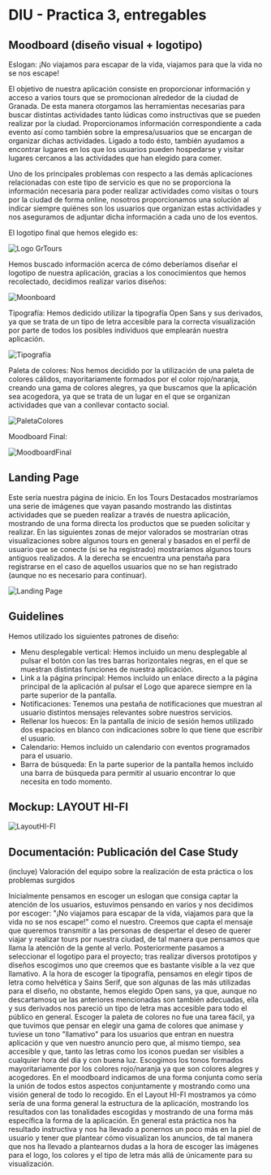 # DIU - Practica 3, entregables

## Moodboard (diseño visual + logotipo)   

Eslogan: ¡No viajamos para escapar de la vida, viajamos para que la vida no se nos escape!

El objetivo de nuestra aplicación consiste en proporcionar información y acceso a varios tours que se promocionan alrededor de la ciudad de Granada. De esta manera otorgamos las herramientas necesarias para buscar distintas actividades tanto lúdicas como instructivas que se pueden realizar por la ciudad. Proporcionamos información correspondiente a cada evento así como también sobre la empresa/usuarios que se encargan de organizar dichas actividades. Ligado a todo ésto, también ayudamos a encontrar lugares en los que los usuarios pueden hospedarse y visitar lugares cercanos a las actividades que han elegido para comer.

Uno de los principales problemas con respecto a las demás aplicaciones relacionadas con este tipo de servicio es que no se proporciona la información necesaria para poder realizar actividades como visitas o tours por la ciudad de forma online, nosotros proporcionamos una solución al indicar siempre quiénes son los usuarios que organizan estas actividades y nos aseguramos de adjuntar dicha información a cada uno de los eventos.

El logotipo final que hemos elegido es:

![Logo GrTours](https://user-images.githubusercontent.com/40770870/116888453-cbefe580-ac2b-11eb-9f2e-9efa941b6a01.PNG)

Hemos buscado información acerca de cómo deberíamos diseñar el logotipo de nuestra aplicación, gracias a los conocimientos que hemos recolectado, decidimos realizar varios diseños:

![Moonboard](https://user-images.githubusercontent.com/40770870/116888367-ab279000-ac2b-11eb-8c66-8d03022c0d53.PNG)

Tipografía:
Hemos dedicido utilizar la tipografía Open Sans y sus derivados, ya que se trata de un tipo de letra accesible para la correcta visualización por parte de todos los posibles individuos que emplearán nuestra aplicación.

![Tipografía](https://user-images.githubusercontent.com/40770870/116890057-87fde000-ac2d-11eb-9558-41fc3787ab6b.png)


Paleta de colores:
Nos hemos decidido por la utilización de una paleta de colores cálidos, mayoritariamente formados por el color rojo/naranja, creando una gama de colores alegres, ya que buscamos que la aplicación sea acogedora, ya que se trata de un lugar en el que se organizan actividades que van a conllevar contacto social.

![PaletaColores](https://user-images.githubusercontent.com/40770870/117685830-9496b100-b1b6-11eb-9218-be322fbafdc4.PNG)

Moodboard Final:

![MoodboardFinal](https://user-images.githubusercontent.com/40770870/117685344-2520c180-b1b6-11eb-9196-3e2a48feb5a7.PNG)

## Landing Page

Este sería nuestra página de inicio.
En los Tours Destacados mostraríamos una serie de imágenes que vayan pasando mostrando las distintas actividades que se pueden realizar a través de nuestra aplicación, mostrando de una forma directa los productos que se pueden solicitar y realizar. En las siguientes zonas de mejor valorados se mostrarían otras visualizaciones sobre algunos tours en general y basados en el perfil de usuario que se conecte (si se ha registrado) mostraríamos algunos tours antiguos realizados. A la derecha se encuentra una penstaña para registrarse en el caso de aquellos usuarios que no se han registrado (aunque no es necesario para continuar).

![Landing Page](https://user-images.githubusercontent.com/40770870/117685179-f86caa00-b1b5-11eb-9630-3c1a065be975.png)

## Guidelines
Hemos utilizado los siguientes patrones de diseño:

 - Menu desplegable vertical: Hemos incluido un menu desplegable al pulsar el botón con las tres barras horizontales negras, en el que se muestran distintas funciones de  nuestra aplicación.
 - Link a la página principal: Hemos incluido un enlace directo a la página principal de la aplicación al pulsar el Logo que aparece siempre en la parte superior de la pantalla.
 - Notificaciones: Tenemos una pestaña de notificaciones que muestran al usuario distintos mensajes relevantes sobre nuestros servicios.
 - Rellenar los huecos: En la pantalla de inicio de sesión hemos utilizado dos espacios en blanco con indicaciones sobre lo que tiene que escribir el usuario.
 - Calendario: Hemos incluido un calendario con eventos programados para el usuario.
 - Barra de búsqueda: En la parte superior de la pantalla hemos incluido una barra de búsqueda para permitir al usuario encontrar lo que necesita en todo momento.

## Mockup: LAYOUT HI-FI

![LayoutHI-FI](https://user-images.githubusercontent.com/40770870/117682666-96ab4080-b1b3-11eb-944a-dc020032b3d5.PNG)

## Documentación: Publicación del Case Study

(incluye) Valoración del equipo sobre la realización de esta práctica o los problemas surgidos
 
Inicialmente pensamos en escoger un eslogan que consiga captar la atención de los usuarios, estuvimos pensando en varios y nos decidimos por escoger: "¡No viajamos para escapar de la vida, viajamos para que la vida no se nos escape!" como el nuestro. Creemos que capta el mensaje que queremos transmitir a las personas de despertar el deseo de querer viajar y realizar tours por nuestra ciudad, de tal manera que pensamos que llama la atención de la gente al verlo. Posteriormente pasamos a seleccionar el logotipo para el proyecto; tras realizar diversos prototipos y diseños escogimos uno que creemos que es bastante visible a la vez que llamativo. A la hora de escoger la tipografía, pensamos en elegir tipos de letra como helvética y Sains Serif, que son algunas de las más utilizadas para el diseño, no obstante, hemos elegido Open sans, ya que, aunque no descartamosq ue las anteriores mencionadas son también adecuadas, ella y sus derivados nos pareció un tipo de letra mas accesible para todo el público en general. Escoger la paleta de colores no fue una tarea fácil, ya que tuvimos que pensar en elegir una gama de colores que animase y tuviese un tono "llamativo" para los usuarios que entran en nuestra aplicación y que ven nuestro anuncio pero que, al mismo tiempo, sea accesible y que, tanto las letras como los iconos puedan ser visibles a cualquier hora del dia y con buena luz. Escogimos los tonos formados mayoritariamente por los colores rojo/naranja ya que son colores alegres y acogedores. En el moodboard indicamos de una forma conjunta como sería la unión de todos estos aspectos conjuntamente y mostrando como una visión general de todo lo recogido. En el Layout HI-FI mostramos ya cómo sería de una forma general la estructura de la aplicación, mostrando los resultados con las tonalidades escogidas y mostrando de una forma más específica la forma de la aplicación.
En general esta práctica nos ha resultado instructiva y nos ha llevado a ponernos un poco más en la piel de usuario y tener que plantear cómo visualizan los anuncios, de tal manera que nos ha llevado a plantearnos dudas a la hora de escoger las imágenes para el logo, los colores y el tipo de letra más allá de únicamente para su visualización.

